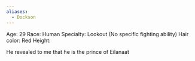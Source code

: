 ```yaml
---
aliases:
  - Dockson
---
```

Age: 29
Race: Human
Specialty: Lookout (No specific fighting ability)
Hair color: Red
Height: 

He revealed to me that he is the prince of Eilanaat